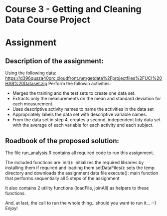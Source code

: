 # Course 3 - Getting and Cleaning Data Course Project
# Assignment

## Description of the assignment:
Using the following data: https://d396qusza40orc.cloudfront.net/getdata%2Fprojectfiles%2FUCI%20HAR%20Dataset.zip
Perform the followin activities:
  * Merges the training and the test sets to create one data set.
  * Extracts only the measurements on the mean and standard deviation for each measurement.
  * Uses descriptive activity names to name the activities in the data set
  * Appropriately labels the data set with descriptive variable names.
  * From the data set in step 4, creates a second, independent tidy data set with the average of each variable for each activity and each subject.

## Roadbook of the proposed solution:
The file run_analysis.R contains all required code to run this assignment.

The included functions are:
init(): initializes the required libraries by installing them if required and loading them
setDataFiles(): sets the temp directory and downloads the assignment data file
execute(): main function that performs sequentially all 5 steps of the assignment

It also contains 2 utility functions (loadFile, joinAll) as helpers to these functions.

And, at last, the call to run the whole thing.. should you want to run it... :-)
Enjoy!
